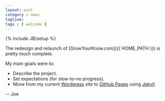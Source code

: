 ```yaml
---
layout: post
category : news
tagline: 
tags : [ welcome ]
---
```

{% include JB/setup %}

The redesign and relaunch of [GrowYourKnow.com]({{ HOME_PATH }}) is pretty much complete.

My main goals were to:

* Describe the project.
* Set expectations (for slow-to-no progress).
* Move from my current [Wordpress](https://wordpress.org/) site to [GitHub Pages](https://pages.github.com/) using [Jekyll](http://jekyllrb.com/).

-- Joe